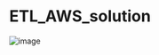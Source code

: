 # ETL_AWS_solution

![image](https://user-images.githubusercontent.com/53539772/158185998-f8621187-393f-4715-925f-1cd9209b80a4.png)
